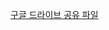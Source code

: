 [구글 드라이브 공유 파일](https://drive.google.com/file/d/1pcW07wkZFOB7-jDUU1vNJDl8FomI0pWU/view?usp=sharing)
